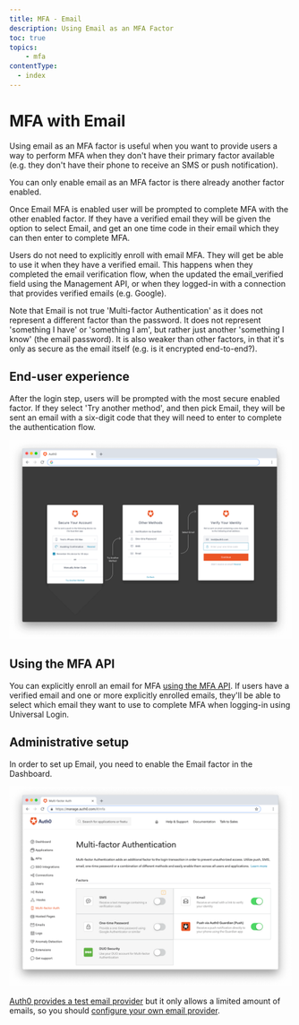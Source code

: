 ```yaml
---
title: MFA - Email
description: Using Email as an MFA Factor
toc: true
topics:
    - mfa
contentType:
  - index
---
```

# MFA with Email

Using email as an MFA factor is useful when you want to provide users a way to perform MFA when they don't have their primary factor available (e.g. they don't have their phone to receive an SMS or push notification). 

You can only enable email as an MFA factor is there already another factor enabled. 

Once Email MFA is enabled user will be prompted to complete MFA with the other enabled factor. If they have a verified email they will be given the option to select Email, and get an one time code in their email which they can then enter to complete MFA.

Users do not need to explicitly enroll with email MFA. They will get be able to use it when they have a verified email. This happens when they completed the email verification flow, when the updated the email_verified field using the Management API, or  when they logged-in with a connection that provides verified emails (e.g. Google).

Note that Email is not true 'Multi-factor Authentication' as it does not represent a different factor than the password. It does not represent 'something I have' or 'something I am', but rather just another 'something I know' (the email password). It is also weaker than other factors, in that it's only as secure as the email itself (e.g. is it encrypted end-to-end?).

## End-user experience

After the login step, users will be prompted with the most secure enabled factor. If they select 'Try another method', and then pick Email, they will be sent an email with a six-digit code that they will need to enter to complete the authentication flow.

![Email End User 1](/media/articles/multifactor-authentication/mfa-email.png)

## Using the MFA API

You can explicitly enroll an email for MFA [using the MFA API](/multifactor-authentication/api/email). If users have a verified email and one or more explicitly enrolled emails, they'll be able to select which email they want to use to complete MFA when logging-in using Universal Login.

## Administrative setup

In order to set up Email, you need to enable the Email factor in the Dashboard.

![MFA Email Settings](/media/articles/multifactor-authentication/email-settings.png)

[Auth0 provides a test email provider](/email) but it only allows a limited amount of emails, so you should [configure your own email provider](/email/providers).
